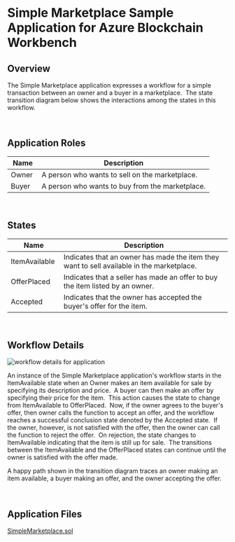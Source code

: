 Simple Marketplace Sample Application for Azure Blockchain Workbench
====================================================================

Overview 
---------

The Simple Marketplace application expresses a workflow for a simple transaction
between an owner and a buyer in a marketplace.  The state transition diagram
below shows the interactions among the states in this workflow. 

<br />

Application Roles 
------------------
| Name                   | Description                                       |
|------------------------|---------------------------------------------------|
|Owner |A person who wants to sell on the marketplace. |
|Buyer |A person who wants to buy from the marketplace. |

<br />

States 
-------

| Name                   | Description                                       |
|------------------------|---------------------------------------------------|
|ItemAvailable |Indicates that an owner has made the item they want to sell available in the marketplace.
|OfferPlaced |Indicates that a seller has made an offer to buy the item listed by an owner.
|Accepted |Indicates that the owner has accepted the buyer's offer for the item.

<br />

Workflow Details
----------------

![workflow details for application](https://raw.githubusercontent.com/truffle-box/azure-simple-marketplace-box/master/media/a98d6da0441c39cf0e2d82b2f4faaff3.png)

An instance of the Simple Marketplace application's workflow starts in the
ItemAvailable state when an Owner makes an item available for sale by specifying
its description and price.  A buyer can then make an offer by specifying their
price for the item.  This action causes the state to change from ItemAvailable
to OfferPlaced.  Now, if the owner agrees to the buyer's offer, then owner calls
the function to accept an offer, and the workflow reaches a successful
conclusion state denoted by the Accepted state.  If the owner, however, is not
satisfied with the offer, then the owner can call the function to reject the
offer.  On rejection, the state changes to ItemAvailable indicating that the
item is still up for sale.  The transitions between the ItemAvailable and the
OfferPlaced states can continue until the owner is satisfied with the offer
made. 

A happy path shown in the transition diagram traces an owner making an item
available, a buyer making an offer, and the owner accepting the offer. 

<br />

Application Files
-----------------

[SimpleMarketplace.sol](https://raw.githubusercontent.com/truffle-box/azure-simple-marketplace-box/master/contracts/SimpleMarketplace.sol)
